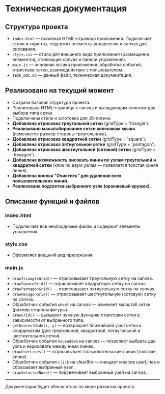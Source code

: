 # Техническая документация

## Структура проекта

- `index.html` — основная HTML-страница приложения. Подключает стили и скрипты, содержит элементы управления и canvas для рисования.
- `style.css` — стили для внешнего вида приложения (размещение элементов, стилизация canvas и панели управления).
- `main.js` — основная логика приложения: обработка событий, отрисовка сетки, взаимодействие с пользователем.
- `TECH_DOC.md` — данный файл, техническая документация.

## Реализовано на текущий момент

- Создана базовая структура проекта.
- Реализована HTML-страница с canvas и выпадающим списком для выбора типа сетки.
- Подключены стили и заготовка для JS-логики.
- **Добавлена отрисовка треугольной сетки** (gridType = 'triangle').
- **Реализовано масштабирование сетки колесиком мыши** (изменяется размер стороны треугольника).
- **Добавлена отрисовка квадратной сетки** (gridType = 'square').
- **Добавлена отрисовка пятиугольной сетки** (gridType = 'pentagon').
- **Добавлена отрисовка шестиугольной (сотовой) сетки** (gridType = 'hexagon').
- **Добавлена возможность рисовать линии по узлам треугольной и квадратной сетки** (клик по двум узлам — появляется толстая синяя линия).
- **Добавлена кнопка "Очистить" для удаления всех пользовательских линий.**
- **Реализована подсветка выбранного узла (оранжевый кружок).**

## Описание функций и файлов

### index.html
- Подключает все необходимые файлы и содержит элементы управления.

### style.css
- Оформляет внешний вид приложения.

### main.js
- `drawTriangleGrid()` — отрисовывает треугольную сетку на canvas.
- `drawSquareGrid()` — отрисовывает квадратную сетку на canvas.
- `drawPentagonGrid()` — отрисовывает пятиугольную сетку на canvas.
- `drawHexagonGrid()` — отрисовывает шестиугольную (сотовую) сетку на canvas.
- Обработчик события `wheel` на canvas — изменяет масштаб сетки (размер стороны фигуры).
- `drawGrid()` — вызывает нужную функцию отрисовки сетки в зависимости от выбранного типа.
- `getNearestNode(x, y)` — возвращает ближайший узел сетки к координатам (для треугольной, квадратной, пятиугольной и шестиугольной сетки).
- Обработчик события `mousedown` на canvas — позволяет выбрать два узла и нарисовать между ними линию.
- `drawUserLines()` — отрисовывает пользовательские линии (толстые, синие).
- Обработчик события `click` на clearBtn — очищает массив userLines и сбрасывает выбранный узел.
- `drawSelectedNode()` — подсвечивает выбранный узел на canvas.

---

Документация будет обновляться по мере развития проекта. 